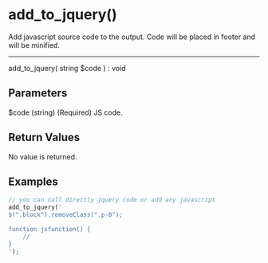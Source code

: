 # add_to_jquery()

Add javascript source code to the output. Code will be placed in footer and will be minified.

---

add_to_jquery( string $code ) : void

## Parameters

$code (string) (Required) JS code.

## Return Values

No value is returned.

## Examples

```php
// you can call directly jquery code or add any javascript
add_to_jquery('
$(".block").removeClass(".p-0");

function jsfunction() {
    //
}
');
```

